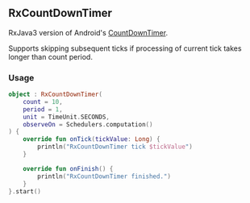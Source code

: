 ## RxCountDownTimer

RxJava3 version of Android's [CountDownTimer](https://developer.android.com/reference/kotlin/android/os/CountDownTimer).

Supports skipping subsequent ticks if processing of current tick takes longer than count period.

### Usage

```kotlin
object : RxCountDownTimer(
    count = 10, 
    period = 1, 
    unit = TimeUnit.SECONDS, 
    observeOn = Schedulers.computation()
) {
    override fun onTick(tickValue: Long) {
        println("RxCountDownTimer tick $tickValue")
    }

    override fun onFinish() {
        println("RxCountDownTimer finished.")
    }
}.start()
```
